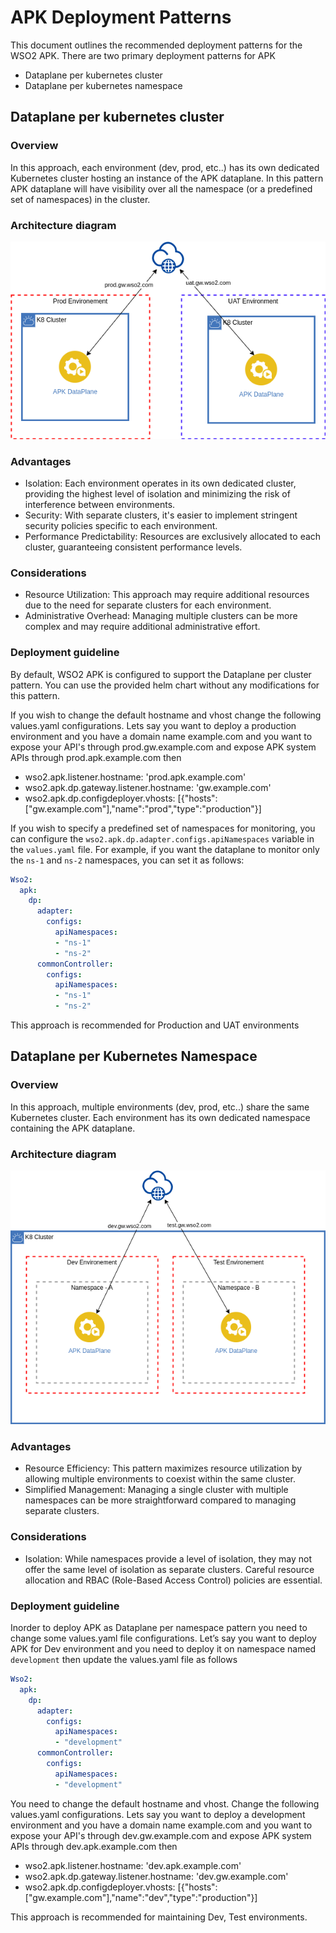 # APK Deployment Patterns

This document outlines the recommended deployment patterns for the WSO2 APK. There are two primary deployment patterns for APK

* Dataplane per kubernetes cluster
* Dataplane per kubernetes namespace


## Dataplane per kubernetes cluster

### Overview

In this approach, each environment (dev, prod, etc..) has its own dedicated Kubernetes cluster hosting an instance of the APK dataplane. In this pattern APK dataplane will have visibility over all the namespace (or a predefined set of namespaces) in the cluster.

### Architecture diagram

[![dataplane-per-k8-cluster](../assets/img/deployment-patterns/APK_Dataplane_per_Cluster.png)](../assets/img/deployment-patterns/APK_Dataplane_per_Cluster.png)

### Advantages

* Isolation: Each environment operates in its own dedicated cluster, providing the highest level of isolation and minimizing the risk of interference between environments.
* Security: With separate clusters, it's easier to implement stringent security policies specific to each environment.
* Performance Predictability: Resources are exclusively allocated to each cluster, guaranteeing consistent performance levels.

### Considerations

* Resource Utilization: This approach may require additional resources due to the need for separate clusters for each environment.
* Administrative Overhead: Managing multiple clusters can be more complex and may require additional administrative effort.


### Deployment guideline

By default, WSO2 APK is configured to support the Dataplane per cluster pattern. You can use the provided helm chart without any modifications for this pattern. 

If you wish to change the default hostname and vhost change the following values.yaml configurations. Lets say you want to deploy a production environment and you have a domain name example.com and you want to expose your API's through prod.gw.example.com and expose APK system APIs through prod.apk.example.com then

- wso2.apk.listener.hostname: 'prod.apk.example.com'
- wso2.apk.dp.gateway.listener.hostname: 'gw.example.com'
- wso2.apk.dp.configdeployer.vhosts: [{"hosts":["gw.example.com"],"name":"prod","type":"production"}]



If you wish to specify a predefined set of namespaces for monitoring, you can configure the `wso2.apk.dp.adapter.configs.apiNamespaces` variable in the `values.yaml` file. For example, if you want the dataplane to monitor only the `ns-1` and `ns-2` namespaces, you can set it as follows:

```yaml
Wso2:
  apk:
    dp:
      adapter:
        configs:
          apiNamespaces:
          - "ns-1"
          - "ns-2"
      commonController:
        configs:
          apiNamespaces:
          - "ns-1"
          - "ns-2"
```

This approach is recommended for Production and UAT environments


## Dataplane per Kubernetes Namespace

### Overview

In this approach, multiple environments (dev, prod, etc..) share the same Kubernetes cluster. Each environment has its own dedicated namespace containing the APK dataplane.

### Architecture diagram

[![dataplane-per-k8-namespace](../assets/img/deployment-patterns/APK_Dataplane_per_NS.png)](../assets/img/deployment-patterns/APK_Dataplane_per_NS.png)

### Advantages

* Resource Efficiency: This pattern maximizes resource utilization by allowing multiple environments to coexist within the same cluster.
* Simplified Management: Managing a single cluster with multiple namespaces can be more straightforward compared to managing separate clusters.

### Considerations
* Isolation: While namespaces provide a level of isolation, they may not offer the same level of isolation as separate clusters. Careful resource allocation and RBAC (Role-Based Access Control) policies are essential.

### Deployment guideline

Inorder to deploy APK as Dataplane per namespace pattern you need to change some values.yaml file configurations. Let’s say you want to deploy APK for Dev environment and you need to deploy it on namespace named `development` then update the values.yaml file as follows

```yaml
Wso2:
  apk:
    dp:
      adapter:
        configs:
          apiNamespaces:
          - "development"
      commonController:
        configs:
          apiNamespaces:
          - "development"
```

You need to change the default hostname and vhost. Change the following values.yaml configurations. Lets say you want to deploy a development environment and you have a domain name example.com and you want to expose your API's through dev.gw.example.com and expose APK system APIs through dev.apk.example.com then

- wso2.apk.listener.hostname: 'dev.apk.example.com'
- wso2.apk.dp.gateway.listener.hostname: 'dev.gw.example.com'
- wso2.apk.dp.configdeployer.vhosts: [{"hosts":["gw.example.com"],"name":"dev","type":"production"}]


This approach is recommended for maintaining Dev, Test environments. 

